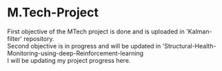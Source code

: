 # M.Tech-Project
First objective of the MTech project is done and is uploaded in 'Kalman-filter' repository.<br/>
Second objective is in progress and will be updated in 'Structural-Health-Monitoring-using-deep-Reinforcement-learning<br/>
I will be updating my project progress here.
